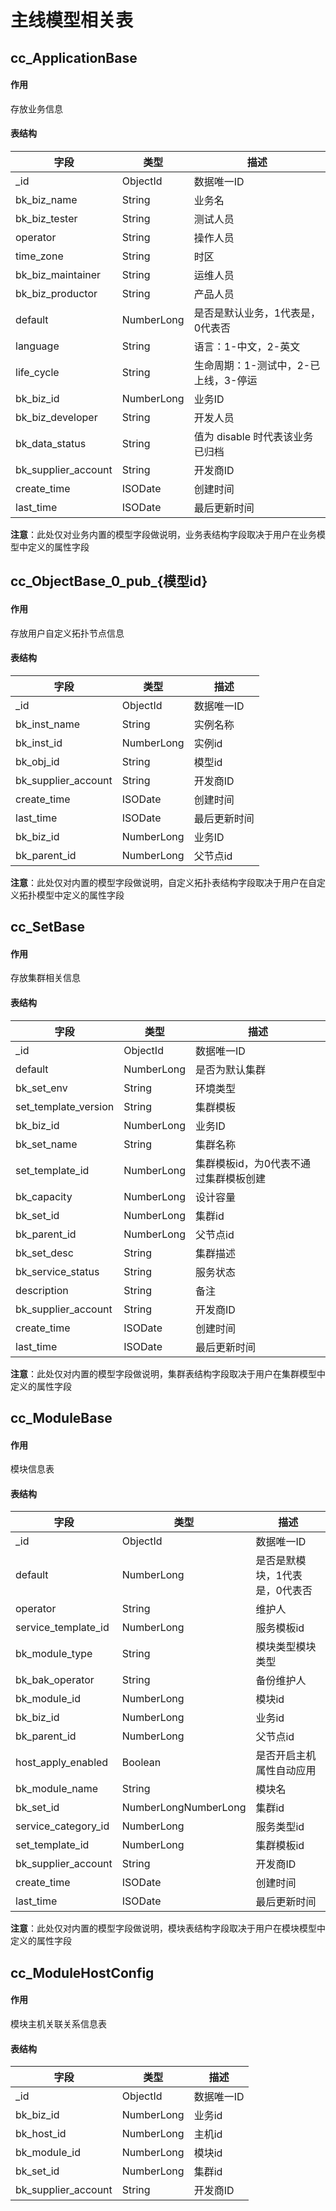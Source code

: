 # 主线模型相关表

## cc_ApplicationBase

#### 作用

存放业务信息

#### 表结构

| 字段                  | 类型         | 描述                    |
|---------------------|------------|-----------------------|
| _id                 | ObjectId   | 数据唯一ID                |
| bk_biz_name         | String     | 业务名                   |
| bk_biz_tester       | String     | 测试人员                  |
| operator            | String     | 操作人员                  |
| time_zone           | String     | 时区                    |
| bk_biz_maintainer   | String     | 运维人员                  |
| bk_biz_productor    | String     | 产品人员                  |
| default             | NumberLong | 是否是默认业务，1代表是，0代表否     |
| language            | String     | 语言：1-中文，2-英文          |
| life_cycle          | String     | 生命周期：1-测试中，2-已上线，3-停运 |
| bk_biz_id           | NumberLong | 业务ID                  |
| bk_biz_developer    | String     | 开发人员                  |
| bk_data_status      | String     | 值为 disable 时代表该业务已归档  |
| bk_supplier_account | String     | 开发商ID                 |
| create_time         | ISODate    | 创建时间                  |
| last_time           | ISODate    | 最后更新时间                |

**注意**：此处仅对业务内置的模型字段做说明，业务表结构字段取决于用户在业务模型中定义的属性字段

## cc_ObjectBase_0_pub_{模型id}

#### 作用

存放用户自定义拓扑节点信息

#### 表结构

| 字段                  | 类型         | 描述     |
|---------------------|------------|--------|
| _id                 | ObjectId   | 数据唯一ID |
| bk_inst_name        | String     | 实例名称   |
| bk_inst_id          | NumberLong | 实例id   |
| bk_obj_id           | String     | 模型id   |
| bk_supplier_account | String     | 开发商ID  |
| create_time         | ISODate    | 创建时间   |
| last_time           | ISODate    | 最后更新时间 |
| bk_biz_id           | NumberLong | 业务ID   |
| bk_parent_id        | NumberLong | 父节点id  |

**注意**：此处仅对内置的模型字段做说明，自定义拓扑表结构字段取决于用户在自定义拓扑模型中定义的属性字段

## cc_SetBase

#### 作用

存放集群相关信息

#### 表结构

| 字段                   | 类型         | 描述                   |
|----------------------|------------|----------------------|
| _id                  | ObjectId   | 数据唯一ID               |
| default              | NumberLong | 是否为默认集群              |
| bk_set_env           | String     | 环境类型                 |
| set_template_version | String     | 集群模板                 |
| bk_biz_id            | NumberLong | 业务ID                 |
| bk_set_name          | String     | 集群名称                 |
| set_template_id      | NumberLong | 集群模板id，为0代表不通过集群模板创建 |
| bk_capacity          | NumberLong | 设计容量                 |
| bk_set_id            | NumberLong | 集群id                 |
| bk_parent_id         | NumberLong | 父节点id                |
| bk_set_desc          | String     | 集群描述                 |
| bk_service_status    | String     | 服务状态                 |
| description          | String     | 备注                   |
| bk_supplier_account  | String     | 开发商ID                |
| create_time          | ISODate    | 创建时间                 |
| last_time            | ISODate    | 最后更新时间               |

**注意**：此处仅对内置的模型字段做说明，集群表结构字段取决于用户在集群模型中定义的属性字段

## cc_ModuleBase

#### 作用

模块信息表

#### 表结构

| 字段                  | 类型                   | 描述               |
|---------------------|----------------------|------------------|
| _id                 | ObjectId             | 数据唯一ID           |
| default             | NumberLong           | 是否是默模块，1代表是，0代表否 |
| operator            | String               | 维护人              |
| service_template_id | NumberLong           | 服务模板id           |
| bk_module_type      | String               | 模块类型模块类型         |
| bk_bak_operator     | String               | 备份维护人            |
| bk_module_id        | NumberLong           | 模块id             |
| bk_biz_id           | NumberLong           | 业务id             |
| bk_parent_id        | NumberLong           | 父节点id            |
| host_apply_enabled  | Boolean              | 是否开启主机属性自动应用     |
| bk_module_name      | String               | 模块名              |
| bk_set_id           | NumberLongNumberLong | 集群id             |
| service_category_id | NumberLong           | 服务类型id           |
| set_template_id     | NumberLong           | 集群模板id           |
| bk_supplier_account | String               | 开发商ID            |
| create_time         | ISODate              | 创建时间             |
| last_time           | ISODate              | 最后更新时间           |

**注意**：此处仅对内置的模型字段做说明，模块表结构字段取决于用户在模块模型中定义的属性字段

## cc_ModuleHostConfig

#### 作用

模块主机关联关系信息表

#### 表结构

| 字段                  | 类型         | 描述     |
|---------------------|------------|--------|
| _id                 | ObjectId   | 数据唯一ID |
| bk_biz_id           | NumberLong | 业务id   |
| bk_host_id          | NumberLong | 主机id   |
| bk_module_id        | NumberLong | 模块id   |
| bk_set_id           | NumberLong | 集群id   |
| bk_supplier_account | String     | 开发商ID  |
